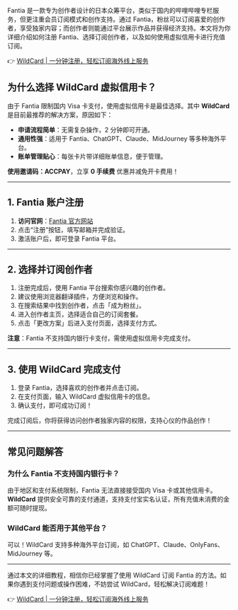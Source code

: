 Fantia 是一款专为创作者设计的日本众筹平台，类似于国内的哔哩哔哩专栏服务，但更注重会员订阅模式和创作支持。通过 Fantia，粉丝可以订阅喜爱的创作者，享受独家内容；而创作者则能通过平台展示作品并获得经济支持。本文将为你详细介绍如何注册 Fantia、选择订阅创作者，以及如何使用虚拟信用卡进行充值订阅。

👉 [WildCard | 一分钟注册，轻松订阅海外线上服务](https://bit.ly/bewildcard)

## 为什么选择 WildCard 虚拟信用卡？

由于 Fantia 限制国内 Visa 卡支付，使用虚拟信用卡是最佳选择。其中 **WildCard** 是目前最推荐的解决方案，原因如下：

- **申请流程简单**：无需复杂操作，2 分钟即可开通。
- **通用性强**：适用于 Fantia、ChatGPT、Claude、MidJourney 等多种海外平台。
- **账单管理贴心**：每张卡片带详细账单信息，便于管理。

**使用邀请码：ACCPAY**，立享 **0 手续费** 优惠并减免开卡费用！

---

## 1. Fantia 账户注册

1. **访问官网**：[Fantia 官方网站](https://fantia.jp)
2. 点击“注册”按钮，填写邮箱并完成验证。
3. 激活账户后，即可登录 Fantia 平台。

---

## 2. 选择并订阅创作者

1. 注册完成后，使用 Fantia 平台搜索你感兴趣的创作者。
2. 建议使用浏览器翻译插件，方便浏览和操作。
3. 在搜索结果中找到创作者，点击「成为粉丝」。
4. 进入创作者主页，选择适合自己的订阅套餐。
5. 点击「更改方案」后进入支付页面，选择支付方式。

**注意**：Fantia 不支持国内银行卡支付，需使用虚拟信用卡完成支付。

---

## 3. 使用 WildCard 完成支付

1. 登录 Fantia，选择喜欢的创作者并点击订阅。
2. 在支付页面，输入 WildCard 虚拟信用卡的信息。
3. 确认支付，即可成功订阅！

完成订阅后，你将获得访问创作者独家内容的权限，支持心仪的作品创作！

---

## 常见问题解答

### 为什么 Fantia 不支持国内银行卡？

由于地区和支付系统限制，Fantia 无法直接接受国内 Visa 卡或其他信用卡。**WildCard** 提供安全可靠的支付通道，支持支付宝实名认证，所有充值未消费的金额可随时提现。

### WildCard 能否用于其他平台？

可以！WildCard 支持多种海外平台订阅，如 ChatGPT、Claude、OnlyFans、MidJourney 等。

---

通过本文的详细教程，相信你已经掌握了使用 WildCard 订阅 Fantia 的方法。如果你遇到支付问题或操作困难，不妨尝试 WildCard，轻松解决订阅难题！

👉 [WildCard | 一分钟注册，轻松订阅海外线上服务](https://bit.ly/bewildcard)